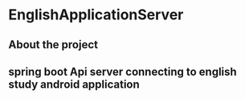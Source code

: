 # EnglishApplicationServer




## About the project


## spring boot  Api server connecting to english study android application
